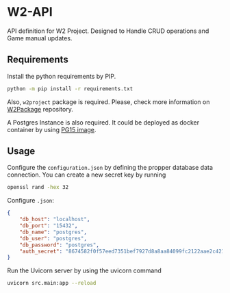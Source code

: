 # W2-API

API definition for W2 Project. Designed to Handle CRUD operations and Game manual updates.

## Requirements

Install the python requirements by PIP.

```bash
python -m pip install -r requirements.txt
```

Also, `w2project` package is required. Please, check more information on [W2Package](https://github.com/W2Avalanche/W2Package) repository.

A Postgres Instance is also required. It could be deployed as docker container by using [PG15 image](https://hub.docker.com/_/postgres).

## Usage

Configure the `configuration.json` by defining the propper database data connection. You can create a new secret key by running

```bash
openssl rand -hex 32
```

Configure `.json`:

```json
{
    "db_host": "localhost",
    "db_port": "15432",
    "db_name": "postgres",
    "db_user": "postgres",
    "db_password": "postgres",
    "auth_secret": "8674582f0f57eed7351bef7927d8a8aa84099fc2122aae2c421a0551c0627e8c"
}
```

Run the Uvicorn server by using the uvicorn command

```bash
uvicorn src.main:app --reload
```

